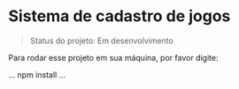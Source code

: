 <h1>Sistema de cadastro de jogos</h1>

> Status do projeto: Em desenvolvimento

Para rodar esse projeto em sua máquina, por favor digite:

...
npm install
...

